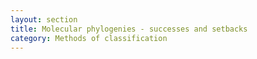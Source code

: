 ```yaml
---
layout: section
title: Molecular phylogenies - successes and setbacks
category: Methods of classification
---
```

